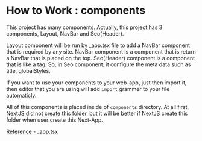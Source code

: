 # How to Work : components

This project has many components.
Actually, this project has 3 components, Layout, NavBar and Seo(Header).

Layout component will be run by _app.tsx file to add a NavBar component that is required by any site.
NavBar component is a component that is return a NavBar that is placed on the top.
Seo(Header) component is a component that is like a <head /> tag. So, in Seo component, it configure the meta data such as title, globalStyles.

If you want to use your components to your web-app, just <ComponentName /> then import it, then editor that you are using will add `import` grammer to your file automaticly.

All of this components is placed inside of `components` directory.
At all first, NextJS did not create this folder, but it will be better if NextJS create this folder when user create this Next-App.

[Reference - _app.tsx](PAGES.md)
